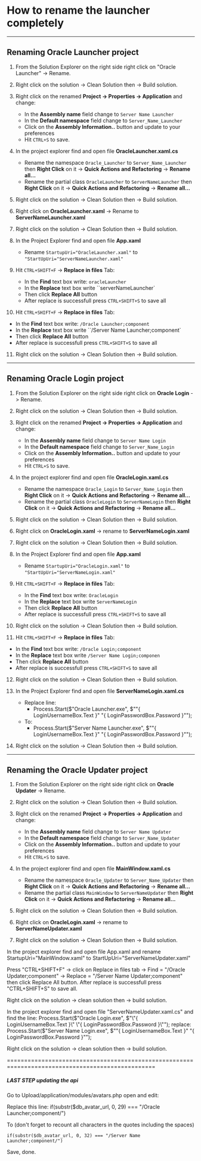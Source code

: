 # How to rename the launcher completely
______
## Renaming Oracle Launcher project

1. From the Solution Explorer on the right side right click on "Oracle Launcher" -> Rename.

2. Right click on the solution -> Clean Solution then -> Build solution.

3. Right click on the renamed **Project -> Properties -> Application** and change:
   - In the **Assembly name** field change to ``Server Name Launcher``
   - In the **Default namespace** field change to ``Server_Name_Launcher``
   - Click on the **Assembly Information..** button and update to your preferences
   - Hit ``CTRL+S`` to save.

4. In the project explorer find and open file **OracleLauncher.xaml.cs**
   - Rename the namespace ``Oracle_Launcher`` to ``Server_Name_Launcher`` then **Right Click** on it -> **Quick Actions and Refactoring** -> **Rename all...**
   - Rename the partial class ``OracleLauncher`` to ``ServerNameLauncher`` then **Right Click** on it -> **Quick Actions and Refactoring** -> **Rename all...**

5. Right click on the solution -> Clean Solution then -> Build solution.

6. Right click on **OracleLauncher.xaml** -> Rename to **ServerNameLauncher.xaml**

7. Right click on the solution -> Clean Solution then -> Build solution.

8. In the Project Explorer find and open file **App.xaml**
   - Rename ``StartupUri="OracleLauncher.xaml"`` to ``"StartUpUri="ServerNameLauncher.xaml"``

9. Hit ``CTRL+SHIFT+F`` -> **Replace in files** Tab:
   - In the **Find** text box write: ``oracleLauncher``
   - In the **Replace** text box write ``serverNameLauncher`
   - Then click **Replace All** button
   - After replace is successfull press ``CTRL+SHIFT+S`` to save all

10. Hit ``CTRL+SHIFT+F`` -> **Replace in files** Tab:
   - In the **Find** text box write: ``/Oracle Launcher;component``
   - In the **Replace** text box write ``/Server Name Launcher;component`
   - Then click **Replace All** button
   - After replace is successfull press ``CTRL+SHIFT+S`` to save all

11. Right click on the solution -> Clean Solution then -> Build solution.

______
## Renaming Oracle Login project

1. From the Solution Explorer on the right side right click on **Oracle Login** -> Rename.

2. Right click on the solution -> Clean Solution then -> Build solution.

3. Right click on the renamed **Project -> Properties -> Application** and change:
   - In the **Assembly name** field change to ``Server Name Login``
   - In the **Default namespace** field change to ``Server_Name_Login``
   - Click on the **Assembly Information..** button and update to your preferences
   - Hit ``CTRL+S`` to save.

4. In the project explorer find and open file **OracleLogin.xaml.cs**
   - Rename the namespace ``Oracle_Login`` to ``Server_Name_Login`` then **Right Click** on it -> **Quick Actions and Refactoring** -> **Rename all...**
   - Rename the partial class ``OracleLogin`` to ``ServerNameLogin`` then **Right Click** on it -> **Quick Actions and Refactoring** -> **Rename all...**

5. Right click on the solution -> Clean Solution then -> Build solution.

6. Right click on **OracleLogin.xaml** -> rename to **ServerNameLogin.xaml**

7. Right click on the solution -> Clean Solution then -> Build solution.

8. In the Project Explorer find and open file **App.xaml**
   - Rename ``StartupUri="OracleLogin.xaml"`` to ``"StartUpUri="ServerNameLogin.xaml"``

9. Hit ``CTRL+SHIFT+F`` -> **Replace in files** Tab:
   - In the **Find** text box write: ``OracleLogin``
   - In the **Replace** text box write ``ServerNameLogin``
   - Then click **Replace All** button
   - After replace is successfull press ``CTRL+SHIFT+S`` to save all

10. Right click on the solution -> Clean Solution then -> Build solution.

11. Hit ``CTRL+SHIFT+F`` -> **Replace in files** Tab:
   - In the **Find** text box write: ``/Oracle Login;component``
   - In the **Replace** text box write ``/Server Name Login;componen``
   - Then click **Replace All** button
   - After replace is successfull press ``CTRL+SHIFT+S`` to save all


12. Right click on the solution -> Clean Solution then -> Build solution.

13. In the Project Explorer find and open file **ServerNameLogin.xaml.cs**
    - Replace line:
       - Process.Start($"Oracle Launcher.exe", $"\"{ LoginUsernameBox.Text }\" \"{ LoginPasswordBox.Password }\"");
    - To:
       - Process.Start($"Server Name Launcher.exe", $"\"{ LoginUsernameBox.Text }\" \"{ LoginPasswordBox.Password }\"");

14. Right click on the solution -> Clean Solution then -> Build solution.

______
## Renaming the Oracle Updater project

1. From the Solution Explorer on the right side right click on **Oracle Updater** -> Rename.

2. Right click on the solution -> Clean Solution then -> Build solution.

3. Right click on the renamed **Project -> Properties -> Application** and change:
   - In the **Assembly name** field change to ``Server Name Updater``
   - In the **Default namespace** field change to ``Server_Name_Updater``
   - Click on the **Assembly Information..** button and update to your preferences
   - Hit ``CTRL+S`` to save.

4. In the project explorer find and open file **MainWindow.xaml.cs**
   - Rename the namespace ``Oracle_Updater`` to ``Server_Name_Updater`` then **Right Click** on it -> **Quick Actions and Refactoring** -> **Rename all...**
   - Rename the partial class ``MainWindow`` to ``ServerNameUpdater`` then **Right Click** on it -> **Quick Actions and Refactoring** -> **Rename all...**

5. Right click on the solution -> Clean Solution then -> Build solution.

6. Right click on **OracleLogin.xaml** -> rename to **ServerNameUpdater.xaml**

7. Right click on the solution -> Clean Solution then -> Build solution.

In the project explorer find and open file App.xaml and rename StartupUri="MainWindow.xaml" to StartUpUri="ServerNameUpdater.xaml"

Press "CTRL+SHIFT+F" -> click on Replace in files tab -> Find = "/Oracle Updater;component" -> Replace = "/Server Name Updater;component" then click Replace All button.
	After replace is successfull press "CTRL+SHIFT+S" to save all.

Right click on the solution -> clean solution then -> build solution.

In the project explorer find and open file "ServerNameUpdater.xaml.cs" and find the line:
	Process.Start($"Oracle Login.exe", $"\"{ LoginUsernameBox.Text }\" \"{ LoginPasswordBox.Password }\"");
replace:
	Process.Start($"Server Name Login.exe", $"\"{ LoginUsernameBox.Text }\" \"{ LoginPasswordBox.Password }\"");

Right click on the solution -> clean solution then -> build solution.


=================================================================================================
##### LAST STEP updating the api

Go to Upload/application/modules/avatars.php open and edit:

Replace this line:
	if(substr($db_avatar_url, 0, 29) === "/Oracle Launcher;component/")
	
To (don't forget to recount all characters in the quotes including the spaces)

	if(substr($db_avatar_url, 0, 32) === "/Server Name Launcher;component/")

Save, done.
